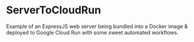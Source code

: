 # ServerToCloudRun
 Example of an ExpressJS web server being bundled into a Docker image & deployed to Google Cloud Run with some sweet automated workflows.
